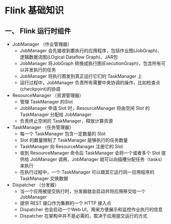 # Flink 基础知识

## 一、 Flink 运行时组件

* JobManager （作业管理器）
  * JobManager 会先接收到要执行的应用程序，包括作业图(JobGraph)、逻辑数据流图(LOgical Dataflow Graph)、JAR包
  * JobManager 将JobGraph 转换成执行图(ExecutionGraph)，包含所有可以并发执行的任务
  * JobManager 将执行图发到真正运行它们的 TaskManager 上
  * 运行过程中，JobManager 负责所有需要中央协调的操作，比如检查点(checkpoint)的协调
* ResourceManager （资源管理器）
  * 管理 TaskManager 的Slot
  * JobManager 申请 Slot 时，ResourceManager 将由空闲 Slot 的TaskManager 分配给 JobManager
  * 负责终止空闲的  TaskManager，释放计算资源
* TaskManager （任务管理器）
  * 每一个 TaskManager 包含一定数量的 Slot
  * Slot 的数量限制了 TaskManager 能够执行的任务数量
  * TaskManager 向 ResourceManager 注册它的 Slot
  * 收到 ResourceManager 命令后 TaskManager 会将一个或者多个 Slot 提供给 JobManager 调用，JobManager 就可以向插槽分配任务（tasks）来执行
  * 在执行过程中，一个 TaskManager 可以跟其它运行同一应用程序的 TaskManager 交换数据
* Dispatcher （分发器）
  * 当一个应用被提交执行时，分发器就会启动并将应用移交给一个JobManager
  * 提供 REST 接口作为集群的一个 HTTP 接入点
  * Dispatcher 也会启动一个Web UI，用来方便展示和监控作业执行的信息
  * Dispatcher 在架构中并不是必需的，取决于应用提交运行的方式